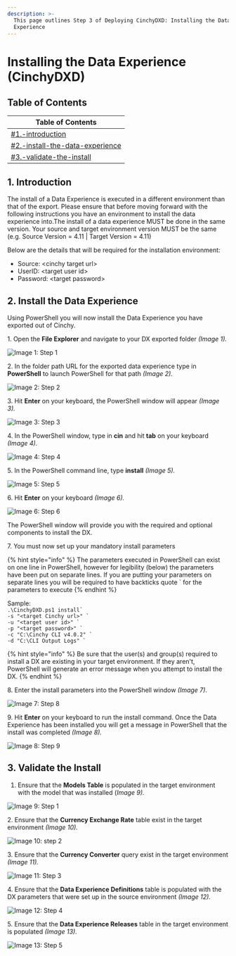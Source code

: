 ```yaml
---
description: >-
  This page outlines Step 3 of Deploying CinchyDXD: Installing the Data
  Experience
---
```


# Installing the Data Experience (CinchyDXD)

## Table of Contents

| Table of Contents                                                                                                       |
| ----------------------------------------------------------------------------------------------------------------------- |
| [#1.-introduction](installing-the-data-experience-cinchydxd.md#1.-introduction "mention")                               |
| [#2.-install-the-data-experience](installing-the-data-experience-cinchydxd.md#2.-install-the-data-experience "mention") |
| [#3.-validate-the-install](installing-the-data-experience-cinchydxd.md#3.-validate-the-install "mention")               |

## 1. Introduction

The install of a Data Experience is executed in a different environment than that of the export. Please ensure that before moving forward with the following instructions you have an environment to install the data experience into.The install of a data experience MUST be done in the same version. Your source and target environment version MUST be the same (e.g. Source Version = 4.11 | Target Version = 4.11)

Below are the details that will be required for the installation environment:

- Source: \<cinchy target url>
- UserID: \<target user id>
- Password: \<target password>

## 2. Install the Data Experience

Using PowerShell you will now install the Data Experience you have exported out of Cinchy.

1\. Open the **File Explorer** and navigate to your DX exported folder _(Image 1)._

![Image 1: Step 1](<../../../.gitbook/assets/image (340).png>)

2\. In the folder path URL for the exported data experience type in **PowerShell** to launch PowerShell for that path _(Image 2)._

![Image 2: Step 2](<../../../.gitbook/assets/image (440).png>)

3\. Hit **Enter** on your keyboard, the PowerShell window will appear _(Image 3)._

![Image 3: Step 3](<../../../.gitbook/assets/image (615).png>)

4\. In the PowerShell window, type in **cin** and hit **tab** on your keyboard _(Image 4)._

![Image 4: Step 4](<../../../.gitbook/assets/image (590).png>)

5\. In the PowerShell command line, type **install** _(Image 5)._

![Image 5: Step 5](<../../../.gitbook/assets/image (377).png>)

6\. Hit **Enter** on your keyboard _(Image 6)._

![Image 6: Step 6](<../../../.gitbook/assets/image (720).png>)

The PowerShell window will provide you with the required and optional components to install the DX.

7\. You must now set up your mandatory install parameters

{% hint style="info" %}
The parameters executed in PowerShell can exist on one line in PowerShell, however for legibility (below) the parameters have been put on separate lines. If you are putting your parameters on separate lines you will be required to have backticks quote \` for the parameters to execute
{% endhint %}

Sample:\
`` .\CinchyDXD.ps1 install` ``\
`` -s "<target Cinchy url>" ` ``\
`` -u "<target user id>" ` ``\
`` -p "<target password>" ` ``\
`` -c "C:\Cinchy CLI v4.0.2" ` ``\
`` -d "C:\CLI Output Logs" ` ``

{% hint style="info" %}
Be sure that the user(s) and group(s) required to install a DX are existing in your target environment. If they aren't, PowerShell will generate an error message when you attempt to install the DX.
{% endhint %}

8\. Enter the install parameters into the PowerShell window _(Image 7)._

![Image 7: Step 8](<../../../.gitbook/assets/image (251).png>)

9\. Hit **Enter** on your keyboard to run the install command. Once the Data Experience has been installed you will get a message in PowerShell that the install was completed _(Image 8)._

![Image 8: Step 9](<../../../.gitbook/assets/image (555).png>)

## 3. Validate the Install

1. Ensure that the **Models Table** is populated in the target environment with the model that was installed (_Image 9)._

![Image 9: Step 1](<../../../.gitbook/assets/image (489).png>)

2\. Ensure that the **Currency Exchange Rate** table exist in the target environment _(Image 10)._

![Image 10: step 2](<../../../.gitbook/assets/image (373).png>)

3\. Ensure that the **Currency Converter** query exist in the target environment _(Image 11)._

![Image 11: Step 3](<../../../.gitbook/assets/image (547).png>)

4\. Ensure that the **Data Experience Definitions** table is populated with the DX parameters that were set up in the source environment _(Image 12)._

![Image 12: Step 4](<../../../.gitbook/assets/image (710).png>)

5\. Ensure that the **Data Experience Releases** table in the target environment is populated _(Image 13)._

![Image 13: Step 5](<../../../.gitbook/assets/image (90).png>)
